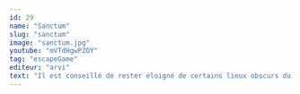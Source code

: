 ```yaml
---
id: 29
name: "Sanctum"
slug: "sanctum"
image: "sanctum.jpg"
youtube: "mVTdHgwPZOY"
tag: "escapeGame"
editeur: "arvi"
text: "Il est conseillé de rester éloigné de certains lieux obscurs du monde, des endroits où toutes vos peurs peuvent se prendre forme. Une amie de longue date et comparse d'aventures dangereuses vient de vous adresser une lettre vous demandant votre aide. Elle y évoque des disparitions dans les forêts de la région et vous allez devoir partir mener votre propre enquête. Prenez garde, car au moment de faire face à la force antique qui sommeille sous un vieux monastère abandonné, vous allez mettre en péril non seulement vos vies, mais aussi vos âmes. Ce lugubre sanctuaire renferme d'étranges secrets."
---
```

